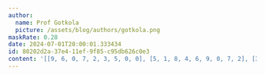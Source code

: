 ```yaml
---
author:
  name: Prof Gotkola
  picture: /assets/blog/authors/gotkola.png
maskRate: 0.28
date: 2024-07-01T20:00:01.333434
id: 80202d2a-37e4-11ef-9f85-c95db626c0e3
content: '[[9, 6, 0, 7, 2, 3, 5, 0, 0], [5, 1, 8, 4, 6, 9, 0, 7, 2], [3, 2, 0, 0, 8, 5, 6, 0, 0], [0, 4, 3, 9, 0, 7, 0, 2, 0], [1, 8, 2, 0, 5, 6, 7, 0, 0], [7, 5, 9, 2, 4, 8, 0, 0, 6], [4, 9, 6, 0, 7, 1, 2, 5, 0], [8, 3, 1, 5, 9, 2, 4, 6, 0], [2, 7, 5, 0, 3, 0, 9, 8, 1]]'
---
```

